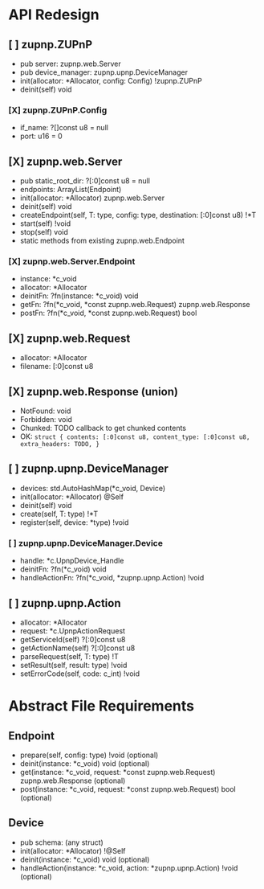 # API Redesign
## [ ] zupnp.ZUPnP
* pub server: zupnp.web.Server
* pub device_manager: zupnp.upnp.DeviceManager
* init(allocator: *Allocator, config: Config) !zupnp.ZUPnP
* deinit(self) void

### [X] zupnp.ZUPnP.Config
* if_name: ?[]const u8 = null
* port: u16 = 0

## [X] zupnp.web.Server
* pub static_root_dir: ?[:0]const u8 = null
* endpoints: ArrayList(Endpoint)
* init(allocator: *Allocator) zupnp.web.Server
* deinit(self) void
* createEndpoint(self, T: type, config: type, destination: [:0]const u8) !*T
* start(self) !void
* stop(self) void
* static methods from existing zupnp.web.Endpoint

### [X] zupnp.web.Server.Endpoint
* instance: *c_void
* allocator: *Allocator
* deinitFn: ?fn(instance: *c_void) void
* getFn: ?fn(*c_void, *const zupnp.web.Request) zupnp.web.Response
* postFn: ?fn(*c_void, *const zupnp.web.Request) bool

## [X] zupnp.web.Request
* allocator: *Allocator
* filename: [:0]const u8

## [X] zupnp.web.Response (union)
* NotFound: void
* Forbidden: void
* Chunked: TODO callback to get chunked contents
* OK: ```struct {
    contents: [:0]const u8,
    content_type: [:0]const u8,
    extra_headers: TODO,
  }```

## [ ] zupnp.upnp.DeviceManager
* devices: std.AutoHashMap(*c_void, Device)
* init(allocator: *Allocator) @Self
* deinit(self) void
* create(self, T: type) !*T
* register(self, device: *type) !void

### [ ] zupnp.upnp.DeviceManager.Device
* handle: *c.UpnpDevice_Handle
* deinitFn: ?fn(*c_void) void
* handleActionFn: ?fn(*c_void, *zupnp.upnp.Action) !void

## [ ] zupnp.upnp.Action
* allocator: *Allocator
* request: *c.UpnpActionRequest
* getServiceId(self) ?[:0]const u8
* getActionName(self) ?[:0]const u8
* parseRequest(self, T: type) !T
* setResult(self, result: type) !void
* setErrorCode(self, code: c_int) !void

# Abstract File Requirements
## Endpoint
* prepare(self, config: type) !void (optional)
* deinit(instance: *c_void) void (optional)
* get(instance: *c_void, request: *const zupnp.web.Request) zupnp.web.Response (optional)
* post(instance: *c_void, request: *const zupnp.web.Request) bool (optional)

## Device
* pub schema: (any struct)
* init(allocator: *Allocator) !@Self
* deinit(instance: *c_void) void (optional)
* handleAction(instance: *c_void, action: *zupnp.upnp.Action) !void (optional)
